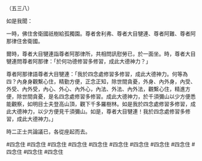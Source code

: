 （五三八）

如是我聞：

一時，佛住舍衛國祇樹給孤獨園。尊者舍利弗、尊者大目犍連、尊者阿難、尊者阿那律住舍衛國。

爾時，尊者大目犍連詣尊者阿那律所，共相問訊慰勞已，於一面坐。時，尊者大目犍連問尊者阿那律：「於何功德修習多修習，成此大德神力？」

尊者阿那律語尊者大目犍連：「我於四念處修習多修習，成此大德神力。何等為四？內身身觀繫心住，精勤方便，正念正知，除世間貪憂，外身、內外身，內受、外受、內外受，內心、外心、內外心，內法、外法、內外法，觀繫心住，精進方便，除世間貪憂，是名四念處修習多修習。成此大德神力，於千須彌山以少方便悉能觀察，如明目士夫登高山頂，觀下千多羅樹林。如是我於四念處修習多修習，成此大德神力，以少方便見千須彌山。如是，尊者大目犍連！我於四念處修習多修習，成此大德神力。」

時二正士共論議已，各從座起而去。







#四念住
#四念住
#四念住
#四念住
#四念住
#四念住
#四念住
#四念住
#四念住
#四念住
#四念住
#四念住
